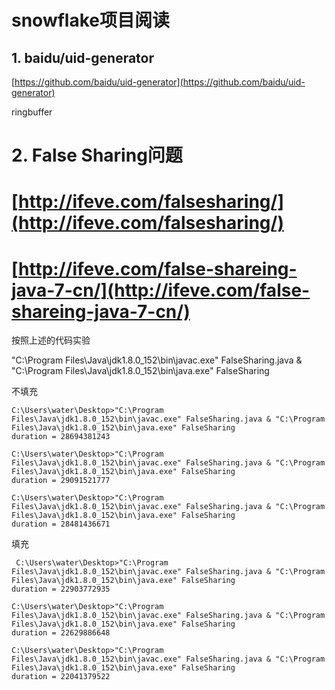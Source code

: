 # snowflake项目阅读

## 1. baidu/uid-generator

[https://github.com/baidu/uid-generator](https://github.com/baidu/uid-generator)

ringbuffer

# 2. False Sharing问题

# [http://ifeve.com/falsesharing/](http://ifeve.com/falsesharing/)

# [http://ifeve.com/false-shareing-java-7-cn/](http://ifeve.com/false-shareing-java-7-cn/)

按照上述的代码实验

"C:\Program Files\Java\jdk1.8.0\_152\bin\javac.exe" FalseSharing.java & "C:\Program Files\Java\jdk1.8.0\_152\bin\java.exe" FalseSharing

不填充

```
C:\Users\water\Desktop>"C:\Program Files\Java\jdk1.8.0_152\bin\javac.exe" FalseSharing.java & "C:\Program Files\Java\jdk1.8.0_152\bin\java.exe" FalseSharing
duration = 28694381243

C:\Users\water\Desktop>"C:\Program Files\Java\jdk1.8.0_152\bin\javac.exe" FalseSharing.java & "C:\Program Files\Java\jdk1.8.0_152\bin\java.exe" FalseSharing
duration = 29091521777

C:\Users\water\Desktop>"C:\Program Files\Java\jdk1.8.0_152\bin\javac.exe" FalseSharing.java & "C:\Program Files\Java\jdk1.8.0_152\bin\java.exe" FalseSharing
duration = 28481436671
```

填充

```
 C:\Users\water\Desktop>"C:\Program Files\Java\jdk1.8.0_152\bin\javac.exe" FalseSharing.java & "C:\Program Files\Java\jdk1.8.0_152\bin\java.exe" FalseSharing
duration = 22903772935

C:\Users\water\Desktop>"C:\Program Files\Java\jdk1.8.0_152\bin\javac.exe" FalseSharing.java & "C:\Program Files\Java\jdk1.8.0_152\bin\java.exe" FalseSharing
duration = 22629886648

C:\Users\water\Desktop>"C:\Program Files\Java\jdk1.8.0_152\bin\javac.exe" FalseSharing.java & "C:\Program Files\Java\jdk1.8.0_152\bin\java.exe" FalseSharing
duration = 22041379522
```





